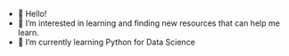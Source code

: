 - 👋 Hello!
- 👀 I’m interested in learning and finding new resources that can help me learn.  
- 🌱 I’m currently learning Python for Data Science  

<!---
muichii/muichii is a ✨ special ✨ repository because its `README.md` (this file) appears on your GitHub profile.
You can click the Preview link to take a look at your changes.
--->
